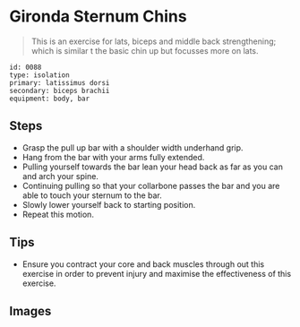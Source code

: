 # Gironda Sternum Chins

> This is an exercise for lats, biceps and middle back strengthening; which is similar t the basic chin up but focusses more on lats.

``` 
id: 0088 
type: isolation 
primary: latissimus dorsi 
secondary: biceps brachii 
equipment: body, bar 
``` 


## Steps


 - Grasp the pull up bar with a shoulder width underhand grip.
 - Hang from the bar with your arms fully extended.
 - Pulling yourself towards the bar lean your head back as far as you can and arch your spine.
 - Continuing pulling so that your collarbone passes the bar and you are able to touch your sternum to the bar.
 - Slowly lower yourself back to starting position.
 - Repeat this motion.

## Tips


 - Ensure you contract your core and back muscles through out this exercise in order to prevent injury and maximise the effectiveness of this exercise.

## Images


